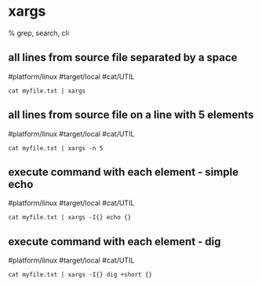 
# xargs

% grep, search, cli

## all lines from source file separated by a space
#platform/linux  #target/local  #cat/UTIL
```
cat myfile.txt | xargs
```

## all lines from source file on a line with 5 elements
#platform/linux  #target/local  #cat/UTIL
```
cat myfile.txt | xargs -n 5
```

## execute command with each element - simple echo
#platform/linux  #target/local  #cat/UTIL
```
cat myfile.txt | xargs -I{} echo {}
```

## execute command with each element - dig
#platform/linux  #target/local  #cat/UTIL
```
cat myfile.txt | xargs -I{} dig +short {}
```
